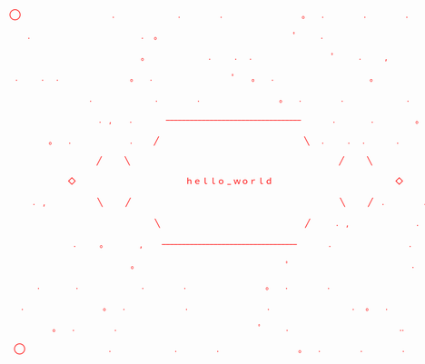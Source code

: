 <p style="white-space: pre; color: red; text-align: center; align: center;">
◯⠀⠀⠀⠀⠀⠀⠀⠀⠀⠀⠀⠀⠀　　.　　　　　　　　.　　　　　.　　　　　　　　　　。　　.　　　　　.　　　　　.　　⠀　　　　　　◯<br/>
 　　.　　　　　　　　　　　　　　.  ⠀。　　　　　　　　　　　　　　　　　ﾟ　　　.　　　　　　　　　　　　　　.           <br/>
⠀⠀⠀⠀⠀⠀⠀⠀⠀⠀⠀⠀⠀⠀ 　　　　　　。　　　　　　　　.　　　.　  .　　　　　　　　　　ﾟ　　　.　　　,　　　　　　　　,  　　　.   <br/>
⠀.　　　.　  .　　　　　　　　　。　　.　　　　　　　　　　ﾟ　　。　　.　　　　　　　　   　        。                 <br/>
⠀⠀⠀⠀⠀⠀⠀⠀⠀⠀⠀　　.　　　　　　　　.　　　　　.　　　　　　　　　　。　　.　　　　　.　　　　　　　　.        ,         <br/>
⠀⠀⠀⠀⠀　⠀⠀⠀⠀⠀⠀⠀⠀⠀.　,　　 .　　　　 ––––––––––––––––––––––––––––––––––　　　　.　         　.　　　 　　。<br/>
⠀⠀⠀⠀　　。　　.⠀⠀⠀ ⠀⠀⠀⠀⠀⠀  .　⠀⠀ ╱⠀⠀⠀⠀⠀⠀⠀⠀⠀⠀⠀⠀⠀⠀⠀⠀⠀⠀⠀⠀⠀⠀⠀⠀⠀╲  　.　　　.　  .　　　　.　　　　　.　  <br/>
⠀⠀⠀⠀⠀⠀⠀⠀⠀⠀⠀⠀⠀⠀⠀╱⠀⠀⠀⠀╲⠀⠀⠀⠀⠀⠀⠀⠀⠀⠀⠀⠀⠀⠀⠀⠀⠀⠀⠀⠀⠀⠀⠀⠀⠀⠀⠀⠀⠀⠀⠀⠀⠀⠀⠀⠀╱⠀⠀⠀⠀╲<br/>
⠀⠀⠀⠀⠀⠀⠀⠀⠀⠀◇ ⠀⠀⠀⠀⠀⠀⠀⠀⠀⠀⠀⠀⠀⠀⠀⠀⠀⠀ ｈｅｌｌｏ _ ｗｏｒｌｄ⠀⠀⠀⠀⠀⠀⠀⠀⠀⠀⠀⠀⠀⠀⠀⠀⠀⠀⠀⠀⠀◇          　ﾟ　　    <br/>
⠀⠀⠀⠀.　,⠀⠀⠀⠀⠀⠀⠀⠀⠀╲⠀⠀⠀⠀╱⠀⠀⠀⠀⠀⠀⠀⠀⠀⠀⠀⠀⠀⠀⠀⠀⠀⠀⠀⠀⠀⠀⠀⠀⠀⠀⠀⠀⠀⠀⠀⠀⠀⠀⠀⠀╲⠀⠀⠀⠀╱    .　　　　　.　　 。       <br/>
⠀⠀⠀⠀⠀⠀⠀⠀⠀⠀⠀⠀⠀⠀⠀⠀⠀⠀⠀⠀⠀⠀⠀⠀⠀╲⠀⠀⠀⠀⠀⠀⠀⠀⠀⠀⠀⠀⠀⠀⠀⠀⠀⠀⠀⠀⠀⠀⠀⠀⠀╱         ⠀.　,　　　　　　         .       <br/>
⠀⠀⠀⠀⠀⠀⠀⠀⠀⠀⠀.　　　。　　　 　 ,　⠀⠀––––––––––––––––––––––––––––––––––　　　　.　　　　          　　　.　　<br/>
⠀⠀⠀⠀⠀⠀⠀⠀⠀⠀⠀⠀⠀⠀　　　　　。　　　　　　　　　　　　　　　　　　　ﾟ　　　　　　　　            　　　　.　　              <br/>
⠀⠀⠀  ⠀.　　　  　.　　　　　　　　.　　　　　.　　　　　　　　　　。　　.　　　　　.　    　　　　　　　　　　.　　　　　. <br/>
⠀⠀.　　　　　　　　　　。　　.⠀⠀⠀⠀⠀⠀⠀⠀⠀　.　　　　　　　　　　.　　　　　　　　　     .     。　　.　　　　　.　       <br/>
⠀⠀⠀⠀⠀⠀　。　　.　　　　　.　⠀⠀⠀⠀⠀⠀⠀      　　　　　　　　　　ﾟ　　　.　　　　　　　　　　　　　　..　　　,　　　　　　　　  <br/>
  ◯⠀⠀⠀⠀⠀⠀⠀⠀⠀⠀⠀⠀⠀　.　　　　　　　　.　　　　　.　　　　　　　　　　。　　.　　　　　.　　　　　.　　⠀　　　　　　 ◯<br/>
</p>
